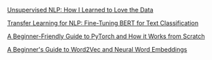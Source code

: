 [Unsupervised NLP: How I Learned to Love the Data](https://opendatascience.com/unsupervised-nlp-how-i-learned-to-love-the-data/)

[Transfer Learning for NLP: Fine-Tuning BERT for Text Classification](https://www.analyticsvidhya.com/blog/2020/07/transfer-learning-for-nlp-fine-tuning-bert-for-text-classification/)

[A Beginner-Friendly Guide to PyTorch and How it Works from Scratch](https://www.analyticsvidhya.com/blog/2019/09/introduction-to-pytorch-from-scratch/?utm_source=blog&utm_medium=fine_tune_BERT)

[A Beginner's Guide to Word2Vec and Neural Word Embeddings](https://wiki.pathmind.com/word2vec)
